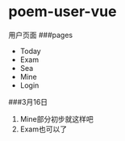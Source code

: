 # poem-user-vue
用户页面
###pages
 - Today
 - Exam
 - Sea
 - Mine
 - Login

###3月16日
1. Mine部分初步就这样吧
2. Exam也可以了
